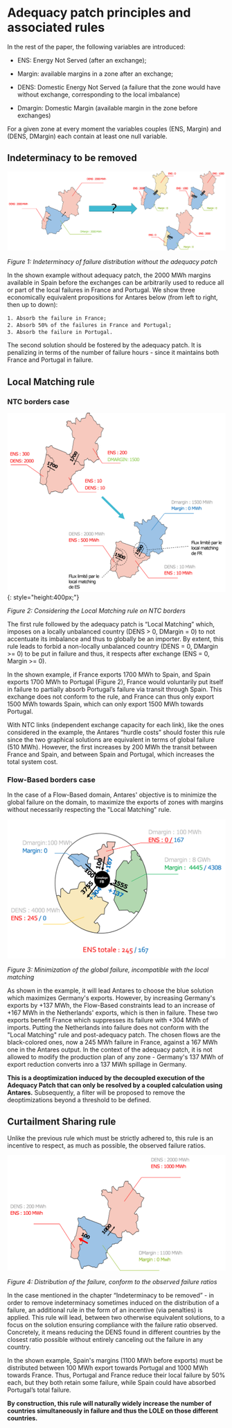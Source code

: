 # Adequacy patch principles and associated rules

In the rest of the paper, the following variables are introduced:

* ENS: Energy Not Served (after an exchange);

* Margin: available margins in a zone after an exchange;

* DENS: Domestic Energy Not Served (a failure that the zone would have without exchange, corresponding to the local imbalance)

* Dmargin: Domestic Margin (available margin in the zone before exchanges)

For a given zone at every moment the variables couples (ENS, Margin) and (DENS, DMargin) each contain at least one null variable.

## Indeterminacy to be removed

![adequacy-patch](Figure1.png)

*Figure 1: Indeterminacy of failure distribution without the adequacy patch*

In the shown example without adequacy patch, the 2000 MWh margins available in Spain before the exchanges can be arbitrarily used to reduce all or part of the local failures in France and Portugal. We show three economically equivalent propositions for Antares below (from left to right, then up to down):

    1. Absorb the failure in France;
    2. Absorb 50% of the failures in France and Portugal;
    3. Absorb the failure in Portugal.

The second solution should be fostered by the adequacy patch. It is penalizing in terms of the number of failure hours - since it maintains both France and Portugal in failure.

## Local Matching rule
### NTC borders case

![adequacy-patch](Figure2.png){: style="height:400px;"}

*Figure 2: Considering the Local Matching rule on NTC borders*

The first rule followed by the adequacy patch is “Local Matching” which, imposes on a locally unbalanced country (DENS > 0, DMargin = 0) to not accentuate its imbalance and thus to globally be an importer. By extent, this rule leads to forbid a non-locally unbalanced country (DENS = 0, DMargin >= 0) to be put in failure and thus, it respects after exchange (ENS = 0, Margin >= 0). 

In the shown example, if France exports 1700 MWh to Spain, and Spain exports 1700 MWh to Portugal (Figure 2), France would voluntarily put itself in failure to partially absorb Portugal’s failure via transit through Spain. This exchange does not conform to the rule, and France can thus only export 1500 MWh towards Spain, which can only export 1500 MWh towards Portugal. 

With NTC links (independent exchange capacity for each link), like the ones considered in the example, the Antares “hurdle costs” should foster this rule since the two graphical solutions are equivalent in terms of global failure (510 MWh). However, the first increases by 200 MWh the transit between France and Spain, and between Spain and Portugal, which increases the total system cost. 

### Flow-Based borders case

In the case of a Flow-Based domain, Antares' objective is to minimize the global failure on the domain, to maximize the exports of zones with margins without necessarily respecting the "Local Matching" rule.

![adequacy-patch](Figure3.png)

*Figure 3: Minimization of the global failure, incompatible with the local matching*

As shown in the example, it will lead Antares to choose the blue solution which maximizes Germany's exports. However, by increasing Germany's exports by +137 MWh, the Flow-Based constraints lead to an increase of +167 MWh in the Netherlands' exports, which is then in failure. These two exports benefit France which suppresses its failure with +304 MWh of imports. Putting the Netherlands into failure does not conform with the "Local Matching" rule and post-adequacy patch. The chosen flows are the black-colored ones, now a 245 MWh failure in France, against a 167 MWh one in the Antares output. In the context of the adequacy patch, it is not allowed to modify the production plan of any zone - Germany's 137 MWh of export reduction converts inro a 137 MWh spillage in Germany. 

**This is a deoptimization induced by the decoupled execution of the Adequacy Patch that can only be resolved by a coupled calculation using Antares.** Subsequently, a filter will be proposed to remove the deoptimizations beyond a threshold to be defined.

## Curtailment Sharing rule

Unlike the previous rule which must be strictly adhered to, this rule is an incentive to respect, as much as possible, the observed failure ratios.

![adequacy-patch](Figure4.png)

*Figure 4: Distribution of the failure, conform to the observed failure ratios*

In the case mentioned in the chapter “Indeterminacy to be removed” - in order to remove indeterminacy sometimes induced on the distribution of a failure, an additional rule in the form of an incentive (via penalties) is applied. This rule will lead, between two otherwise equivalent solutions, to a focus on the solution ensuring compliance with the failure ratio observed. Concretely, it means reducing the DENS found in different countries by the closest ratio possible without entirely canceling out the failure in any country. 

In the shown example, Spain's margins (1100 MWh before exports) must be distributed between 100 MWh export towards Portugal and 1000 MWh towards France. Thus, Portugal and France reduce their local failure by 50% each, but they both retain some failure, while Spain could have absorbed Portugal’s total failure.

**By construction, this rule will naturally widely increase the number of countries simultaneously in failure and thus the LOLE on those different countries.**
